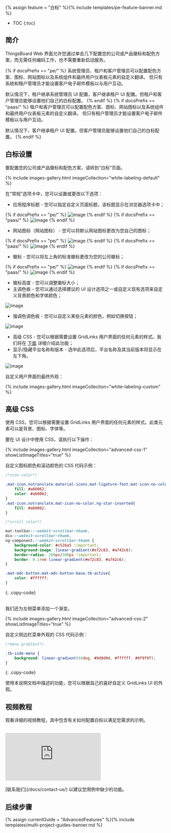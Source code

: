 {% assign feature = "白标" %}{% include templates/pe-feature-banner.md %}

* TOC
{:toc}

## 简介

ThingsBoard Web 界面允许您通过单击几下配置您的公司或产品徽标和配色方案，而无需任何编码工作，也不需要重新启动服务。

{% if docsPrefix == "pe/" %}
系统管理员、租户和客户管理员可以配置配色方案、图标、网站图标以及系统组件和最终用户仪表板元素的自定义翻译。
但只有系统和租户管理员才能设置客户电子邮件模板以与用户互动。

默认情况下，租户继承系统管理员 UI 配置，客户继承租户 UI 配置。但租户和客户管理员能够设置他们自己的白标配置。
{% endif %}
{% if docsPrefix == "paas/" %}
租户和客户管理员可以配置配色方案、图标、网站图标以及系统组件和最终用户仪表板元素的自定义翻译。
但只有租户管理员才能设置客户电子邮件模板以与用户互动。

默认情况下，客户继承租户 UI 配置。但客户管理员能够设置他们自己的白标配置。
{% endif %}

## 白标设置

要配置您的公司或产品徽标和配色方案，请转到“白标”页面。

{% include images-gallery.html imageCollection="white-labeling-default" %}

在“常规”选项卡中，您可以设置或更改以下选项：

- 应用程序标题 - 您可以指定自定义页面标题，该标题显示在浏览器选项卡中；

{% if docsPrefix == "pe/" %}
![image](/images/user-guide/white-labeling/application-title.png)
{% endif %}
{% if docsPrefix == "paas/" %}
![image](/images/user-guide/white-labeling/application-title-paas.png)
{% endif %}

- 网站图标（网站图标） - 您可以将默认网站图标更改为您自己的图标；

{% if docsPrefix == "pe/" %}
![image](/images/user-guide/white-labeling/website-icon.png)
{% endif %}
{% if docsPrefix == "paas/" %}
![image](/images/user-guide/white-labeling/website-icon-paas.png)
{% endif %}

- 徽标 - 您可以将左上角的标准徽标更改为您的公司徽标；

{% if docsPrefix == "pe/" %}
![image](/images/user-guide/white-labeling/logo.png)
{% endif %}
{% if docsPrefix == "paas/" %}
![image](/images/user-guide/white-labeling/logo-paas.png)
{% endif %}

- 徽标高度 - 您可以调整徽标大小；
- 主调色板 - 您可以通过选择建议的 UI 设计选项之一或自定义现有选项来自定义背景颜色和字体颜色；

![image](/images/user-guide/white-labeling/primary-palette.png)

- 强调色调色板 - 您可以自定义某些元素的颜色，例如切换按钮；

![image](/images/user-guide/white-labeling/accent-palette.png)

- 高级 CSS - 您可以根据需要设置 GridLinks 用户界面的任何元素的样式。我们将在 [下面](#高级-css) 详细介绍此功能；
- 显示/隐藏平台名称和版本 - 选中此选项后，平台名称及其当前版本将显示在左下角。

![image](/images/user-guide/white-labeling/show-platform-name-and-version.png)

自定义用户界面的最终外观：

{% include images-gallery.html imageCollection="white-labeling-custom" %}

## 高级 CSS

使用 CSS，您可以根据需要设置 GridLinks 用户界面的任何元素的样式。此类元素可以是背景、图标、字体等。

要在 UI 设计中使用 CSS，请执行以下操作：

{% include images-gallery.html imageCollection="advanced-css-1" showListImageTitles="true" %}

自定义图标颜色和滚动颜色的 CSS 代码示例：

```css
/*icon color*/

.mat-icon.notranslate.material-icons.mat-ligature-font.mat-icon-no-color.ng-star-inserted{
    fill: #a60062;
    color: #a60062;
}
.mat-icon.notranslate.mat-icon-no-color.ng-star-inserted{
    fill: #a60062;
}

/*scroll color*/

mat-toolbar::-webkit-scrollbar-thumb,
div::-webkit-scrollbar-thumb,
ng-component::-webkit-scrollbar-thumb {
    background-color: #c526a5 !important;
    background-image: linear-gradient(#e72c83, #a742c6);
    border-radius: 200px/300px !important;
    border: 0.1rem linear-gradient(#e72c83, #a742c6);
}

.mat-mdc-button.mat-mdc-button-base.tb-active{
    color: #ffffff;
}
```
{: .copy-code}

<br>
我们还为左侧菜单添加一个渐变。

{% include images-gallery.html imageCollection="advanced-css-2" showListImageTitles="true" %}

自定义侧边栏菜单外观的 CSS 代码示例：

```css
/*menu gradient*/

.tb-side-menu {
    background: linear-gradient(44deg, #9d9d9d, #ffffff, #9f9f9f);
}
```
{: .copy-code}

使用本说明文档中描述的功能，您可以根据自己的喜好自定义 GridLinks UI 的外观。

## 视频教程

观看详细的视频教程，其中包含有关如何配置白标以满足您需求的示例。

<br>
<div id="video">  
    <div id="video_wrapper">
        <iframe src="https://www.youtube.com/embed/VSNZWl1NjWU" frameborder="0" allowfullscreen></iframe>
    </div>
</div> 

<br>
[联系我们](/docs/contact-us/) 以建议您用例中缺少的功能。

## 后续步骤

{% assign currentGuide = "AdvancedFeatures" %}{% include templates/multi-project-guides-banner.md %}